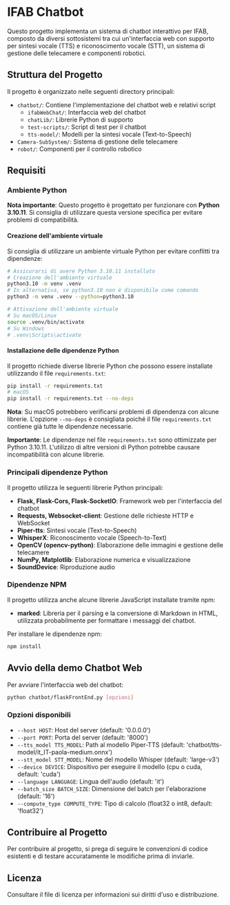 # IFAB Chatbot

Questo progetto implementa un sistema di chatbot interattivo per IFAB, composto da diversi sottosistemi tra cui un'interfaccia web con supporto per sintesi vocale (TTS) e riconoscimento vocale (STT), un sistema di gestione delle telecamere e componenti robotici.

## Struttura del Progetto

Il progetto è organizzato nelle seguenti directory principali:

- `chatbot/`: Contiene l'implementazione del chatbot web e relativi script
  - `ifabWebChat/`: Interfaccia web del chatbot
  - `chatLib/`: Librerie Python di supporto
  - `test-scripts/`: Script di test per il chatbot
  - `tts-model/`: Modelli per la sintesi vocale (Text-to-Speech)
- `Camera-SubSystem/`: Sistema di gestione delle telecamere
- `robot/`: Componenti per il controllo robotico

## Requisiti

### Ambiente Python

**Nota importante**: Questo progetto è progettato per funzionare con **Python 3.10.11**. Si consiglia di utilizzare questa versione specifica per evitare problemi di compatibilità.

#### Creazione dell'ambiente virtuale

Si consiglia di utilizzare un ambiente virtuale Python per evitare conflitti tra dipendenze:

```bash
# Assicurarsi di avere Python 3.10.11 installato
# Creazione dell'ambiente virtuale
python3.10 -m venv .venv
# In alternativa, se python3.10 non è disponibile come comando
python3 -m venv .venv --python=python3.10

# Attivazione dell'ambiente virtuale
# Su macOS/Linux
source .venv/bin/activate
# Su Windows
# .venv\Scripts\activate
```

#### Installazione delle dipendenze Python

Il progetto richiede diverse librerie Python che possono essere installate utilizzando il file `requirements.txt`:

```bash
pip install -r requirements.txt
# macOS
pip install -r requirements.txt --no-deps
```

**Nota**: Su macOS potrebbero verificarsi problemi di dipendenza con alcune librerie. L'opzione `--no-deps` è consigliata poiché il file `requirements.txt` contiene già tutte le dipendenze necessarie.

**Importante**: Le dipendenze nel file `requirements.txt` sono ottimizzate per Python 3.10.11. L'utilizzo di altre versioni di Python potrebbe causare incompatibilità con alcune librerie.

### Principali dipendenze Python

Il progetto utilizza le seguenti librerie Python principali:

- **Flask, Flask-Cors, Flask-SocketIO**: Framework web per l'interfaccia del chatbot
- **Requests, Websocket-client**: Gestione delle richieste HTTP e WebSocket
- **Piper-tts**: Sintesi vocale (Text-to-Speech)
- **WhisperX**: Riconoscimento vocale (Speech-to-Text)
- **OpenCV (opencv-python)**: Elaborazione delle immagini e gestione delle telecamere
- **NumPy, Matplotlib**: Elaborazione numerica e visualizzazione
- **SoundDevice**: Riproduzione audio

### Dipendenze NPM

Il progetto utilizza anche alcune librerie JavaScript installate tramite npm:

- **marked**: Libreria per il parsing e la conversione di Markdown in HTML, utilizzata probabilmente per formattare i messaggi del chatbot.

Per installare le dipendenze npm:

```bash
npm install
```

## Avvio della demo Chatbot Web

Per avviare l'interfaccia web del chatbot:

```bash
python chatbot/flaskFrontEnd.py [opzioni]
```

### Opzioni disponibili

- `--host HOST`: Host del server (default: '0.0.0.0')
- `--port PORT`: Porta del server (default: '8000')
- `--tts_model TTS_MODEL`: Path al modello Piper-TTS (default: 'chatbot/tts-model/it_IT-paola-medium.onnx')
- `--stt_model STT_MODEL`: Nome del modello Whisper (default: 'large-v3')
- `--device DEVICE`: Dispositivo per eseguire il modello (cpu o cuda, default: 'cuda')
- `--language LANGUAGE`: Lingua dell'audio (default: 'it')
- `--batch_size BATCH_SIZE`: Dimensione del batch per l'elaborazione (default: '16')
- `--compute_type COMPUTE_TYPE`: Tipo di calcolo (float32 o int8, default: 'float32')

## Contribuire al Progetto

Per contribuire al progetto, si prega di seguire le convenzioni di codice esistenti e di testare accuratamente le modifiche prima di inviarle.

## Licenza

Consultare il file di licenza per informazioni sui diritti d'uso e distribuzione.